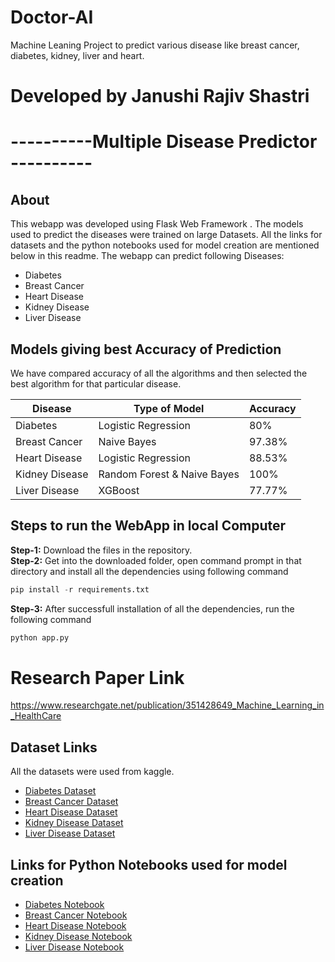 # Doctor-AI
Machine Leaning Project to predict various disease like breast cancer, diabetes, kidney, liver and heart.
# Developed by Janushi Rajiv Shastri

# ----------Multiple Disease Predictor ----------
## About
This webapp was developed using Flask Web Framework . The models used to predict the diseases were trained on large Datasets. All the links for datasets and the python notebooks used for model creation are mentioned below in this readme. The webapp can predict following Diseases:
* Diabetes
* Breast Cancer
* Heart Disease
* Kidney Disease
* Liver Disease


## Models giving best Accuracy of Prediction
We have compared accuracy of all the algorithms and then selected the best algorithm for that particular disease.

Disease | Type of Model | Accuracy
--- | --- | ---
Diabetes | Logistic Regression | 80%
Breast Cancer | Naive Bayes | 97.38%
Heart Disease | Logistic Regression | 88.53%
Kidney Disease | Random Forest & Naive Bayes | 100%
Liver Disease | XGBoost | 77.77%


## Steps to run the WebApp in local Computer
**Step-1:** Download the files in the repository.<br>
**Step-2:** Get into the downloaded folder, open command prompt in that directory and install all the dependencies using following command<br>
```python
pip install -r requirements.txt
```
**Step-3:** After successfull installation of all the dependencies, run the following command<br>
```python
python app.py
```
# Research Paper Link
https://www.researchgate.net/publication/351428649_Machine_Learning_in_HealthCare

## 
## Dataset Links
All the datasets were used from kaggle.
* [Diabetes Dataset](https://www.kaggle.com/uciml/pima-indians-diabetes-database)
* [Breast Cancer Dataset](https://www.kaggle.com/uciml/breast-cancer-wisconsin-data)
* [Heart Disease Dataset](https://www.kaggle.com/ronitf/heart-disease-uci)
* [Kidney Disease Dataset](https://www.kaggle.com/mansoordaku/ckdisease)
* [Liver Disease Dataset](https://www.kaggle.com/uciml/indian-liver-patient-records)


## Links for Python Notebooks used for model creation
* [Diabetes Notebook](https://github.com/YashPatel1502/Machine-Learning-in-Health-care/blob/6c2ee8f8be7809d6005eb0b7df34ef5d3e3f6821/Python%20Notebooks/Diabetes_Prediction.ipynb)
* [Breast Cancer Notebook](https://github.com/YashPatel1502/Machine-Learning-in-Health-care/blob/b14e7bca7071432229dde3d18b0cba9e5410dabb/Python%20Notebooks/Cancer_Prediction.ipynb)
* [Heart Disease Notebook](https://github.com/YashPatel1502/Machine-Learning-in-Health-care/blob/7b5f6beef9a2a386691d805325892fc74e10e592/Python%20Notebooks/Heart_Disease_Prediction.ipynb)
* [Kidney Disease Notebook](https://github.com/YashPatel1502/Machine-Learning-in-Health-care/blob/abe642effc743e9ac7db27c240ff437e9df1f6cc/Python%20Notebooks/Kidney_Disease_Prediction.ipynb)
* [Liver Disease Notebook](https://github.com/YashPatel1502/Machine-Learning-in-Health-care/blob/2ce60aa6939edbb93140cd89a622e240a0a6ed16/Python%20Notebooks/Liver_Disease_Prediction.ipynb)
